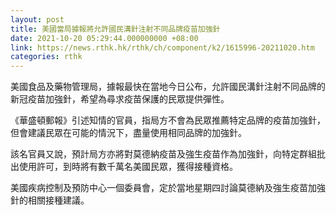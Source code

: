 ```yaml
---
layout: post
title: 美國當局據報將允許國民溝針注射不同品牌疫苗加強針
date: 2021-10-20 05:29:44.000000000 +08:00
link: https://news.rthk.hk/rthk/ch/component/k2/1615996-20211020.htm
categories: rthk
---
```


美國食品及藥物管理局，據報最快在當地今日公布，允許國民溝針注射不同品牌的新冠疫苗加強針，希望為尋求疫苗保護的民眾提供彈性。

《華盛頓郵報》引述知情的官員，指局方不會為民眾推薦特定品牌的疫苗加強針，但會建議民眾在可能的情況下，盡量使用相同品牌的加強針。

該名官員又說，預計局方亦將對莫德納疫苗及強生疫苗作為加強針，向特定群組批出使用許可，到時將有數千萬名美國民眾，獲得接種資格。

美國疾病控制及預防中心一個委員會，定於當地星期四討論莫德納及強生疫苗加強針的相關接種建議。
